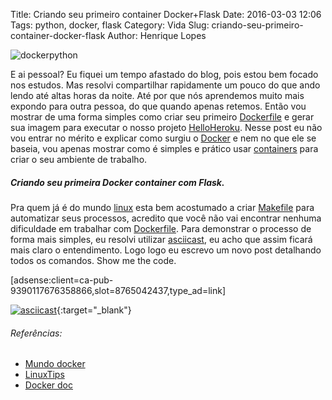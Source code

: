 Title: Criando seu primeiro container Docker+Flask
Date: 2016-03-03 12:06
Tags: python, docker, flask
Category: Vida
Slug: criando-seu-primeiro-container-docker-flask
Author: Henrique Lopes

![dockerpython](http://res.cloudinary.com/madeinhouse/image/upload/v1457050604/docker-flask_ljyxjz.jpg)

E ai pessoal? Eu fiquei um tempo afastado do blog, pois estou bem focado nos estudos. Mas resolvi compartilhar rapidamente um pouco do que ando lendo até altas horas da noite. Até por que nós aprendemos muito mais
expondo para outra pessoa, do que quando apenas retemos. Então vou mostrar de uma forma simples como criar seu primeiro [Dockerfile](http://www.mundodocker.com.br/o-que-e-dockerfile/) e gerar sua imagem para executar o nosso projeto [HelloHeroku](https://github.com/riquellopes/hello-heroku). Nesse post eu não vou entrar no mérito e explicar como surgiu o [Docker](https://www.docker.com) e nem no que ele se baseia, vou apenas mostrar como é simples e prático usar [containers](https://www.docker.com/what-docker) para criar o seu ambiente de trabalho.


##### Criando seu primeira Docker container com Flask.
Pra quem já é do mundo [linux](https://pt.wikipedia.org/wiki/Linux) esta bem acostumado a criar [Makefile](https://pt.wikibooks.org/wiki/Programar_em_C/Makefiles) para automatizar seus processos, acredito que você não vai encontrar nenhuma dificuldade em trabalhar com [Dockerfile](http://www.mundodocker.com.br/o-que-e-dockerfile/). Para demonstrar o processo de forma mais simples, eu resolvi utilizar [asciicast](https://asciinema.org), eu acho que assim ficará mais claro o entendimento. Logo logo eu escrevo um novo post detalhando todos os comandos. Show me the code.

[adsense:client=ca-pub-9390117676358866,slot=8765042437,type_ad=link]

[![asciicast](http://res.cloudinary.com/madeinhouse/image/upload/c_scale,w_700/v1457053764/movie_gxzig6.png)](https://asciinema.org/a/45h3u0p0cvjgoxyhjaynu9w0b){:target="_blank"}

###### Referências:
* [Mundo docker](http://www.mundodocker.com.br/o-que-e-dockerfile/)
* [LinuxTips](https://www.youtube.com/watch?v=pf7-3jHXEz0)
* [Docker doc](https://docs.docker.com/)
